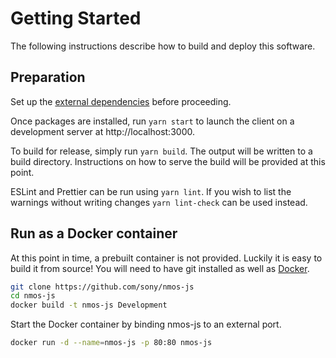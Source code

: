 # Getting Started

The following instructions describe how to build and deploy this software.

## Preparation

Set up the [external dependencies](Dependencies.md#preparation) before proceeding.

Once packages are installed, run `yarn start` to launch the client on a development server at http://localhost:3000.

To build for release, simply run `yarn build`. The output will be written to a build directory. Instructions on how to serve the build will be provided at this point.

ESLint and Prettier can be run using `yarn lint`. If you wish to list the warnings without writing changes `yarn lint-check` can be used instead.

## Run as a Docker container

At this point in time, a prebuilt container is not provided. Luckily it is easy to build it from source!
You will need to have git installed as well as [Docker](https://docs.docker.com/install/).

```bash
git clone https://github.com/sony/nmos-js
cd nmos-js
docker build -t nmos-js Development
```

Start the Docker container by binding nmos-js to an external port.

```bash
docker run -d --name=nmos-js -p 80:80 nmos-js
```
